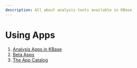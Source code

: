 ```yaml
---
description: All about analysis tools available in KBase
---
```


# Using Apps

1. [Analysis Apps in KBase](analysis/)
2. [Beta Apps](beta.md)
3. [The App Catalog](catalog.md)

